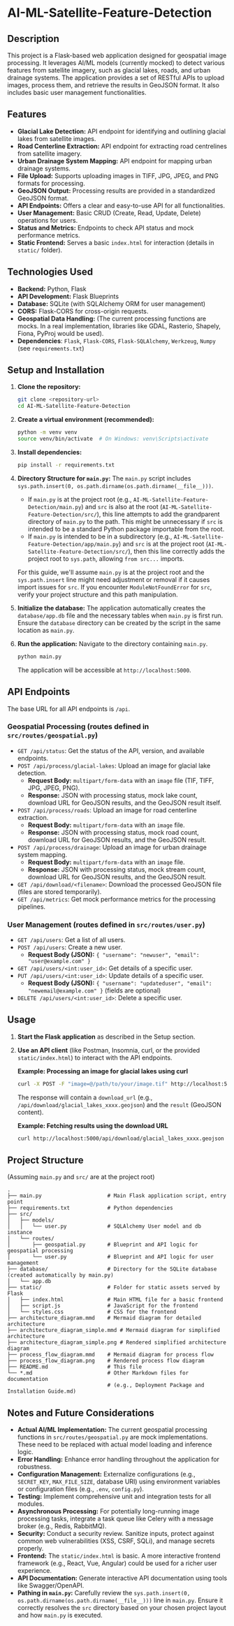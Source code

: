 # AI-ML-Satellite-Feature-Detection

## Description

This project is a Flask-based web application designed for geospatial image processing. It leverages AI/ML models (currently mocked) to detect various features from satellite imagery, such as glacial lakes, roads, and urban drainage systems. The application provides a set of RESTful APIs to upload images, process them, and retrieve the results in GeoJSON format. It also includes basic user management functionalities.

## Features

-   **Glacial Lake Detection:** API endpoint for identifying and outlining glacial lakes from satellite images.
-   **Road Centerline Extraction:** API endpoint for extracting road centrelines from satellite imagery.
-   **Urban Drainage System Mapping:** API endpoint for mapping urban drainage systems.
-   **File Upload:** Supports uploading images in TIFF, JPG, JPEG, and PNG formats for processing.
-   **GeoJSON Output:** Processing results are provided in a standardized GeoJSON format.
-   **API Endpoints:** Offers a clear and easy-to-use API for all functionalities.
-   **User Management:** Basic CRUD (Create, Read, Update, Delete) operations for users.
-   **Status and Metrics:** Endpoints to check API status and mock performance metrics.
-   **Static Frontend:** Serves a basic `index.html` for interaction (details in `static/` folder).

## Technologies Used

-   **Backend:** Python, Flask
-   **API Development:** Flask Blueprints
-   **Database:** SQLite (with SQLAlchemy ORM for user management)
-   **CORS:** Flask-CORS for cross-origin requests.
-   **Geospatial Data Handling:** (The current processing functions are mocks. In a real implementation, libraries like GDAL, Rasterio, Shapely, Fiona, PyProj would be used).
-   **Dependencies**: `Flask`, `Flask-CORS`, `Flask-SQLAlchemy`, `Werkzeug`, `Numpy` (see `requirements.txt`)

## Setup and Installation

1.  **Clone the repository:**
    ```bash
    git clone <repository-url>
    cd AI-ML-Satellite-Feature-Detection
    ```

2.  **Create a virtual environment (recommended):**
    ```bash
    python -m venv venv
    source venv/bin/activate  # On Windows: venv\Scripts\activate
    ```

3.  **Install dependencies:**
    ```bash
    pip install -r requirements.txt
    ```

4.  **Directory Structure for `main.py`:**
    The `main.py` script includes `sys.path.insert(0, os.path.dirname(os.path.dirname(__file__)))`.
    - If `main.py` is at the project root (e.g., `AI-ML-Satellite-Feature-Detection/main.py`) and `src` is also at the root (`AI-ML-Satellite-Feature-Detection/src/`), this line attempts to add the grandparent directory of `main.py` to the path. This might be unnecessary if `src` is intended to be a standard Python package importable from the root.
    - If `main.py` is intended to be in a subdirectory (e.g., `AI-ML-Satellite-Feature-Detection/app/main.py`) and `src` is at the project root (`AI-ML-Satellite-Feature-Detection/src/`), then this line correctly adds the project root to `sys.path`, allowing `from src...` imports.

    For this guide, we'll assume `main.py` is at the project root and the `sys.path.insert` line might need adjustment or removal if it causes import issues for `src`. If you encounter `ModuleNotFoundError` for `src`, verify your project structure and this path manipulation.

5.  **Initialize the database:**
    The application automatically creates the `database/app.db` file and the necessary tables when `main.py` is first run. Ensure the `database` directory can be created by the script in the same location as `main.py`.

6.  **Run the application:**
    Navigate to the directory containing `main.py`.
    ```bash
    python main.py
    ```
    The application will be accessible at `http://localhost:5000`.

## API Endpoints

The base URL for all API endpoints is `/api`.

### Geospatial Processing (routes defined in `src/routes/geospatial.py`)

-   `GET /api/status`: Get the status of the API, version, and available endpoints.
-   `POST /api/process/glacial-lakes`: Upload an image for glacial lake detection.
    -   **Request Body:** `multipart/form-data` with an `image` file (TIF, TIFF, JPG, JPEG, PNG).
    -   **Response:** JSON with processing status, mock lake count, download URL for GeoJSON results, and the GeoJSON result itself.
-   `POST /api/process/roads`: Upload an image for road centerline extraction.
    -   **Request Body:** `multipart/form-data` with an `image` file.
    -   **Response:** JSON with processing status, mock road count, download URL for GeoJSON results, and the GeoJSON result.
-   `POST /api/process/drainage`: Upload an image for urban drainage system mapping.
    -   **Request Body:** `multipart/form-data` with an `image` file.
    -   **Response:** JSON with processing status, mock stream count, download URL for GeoJSON results, and the GeoJSON result.
-   `GET /api/download/<filename>`: Download the processed GeoJSON file (files are stored temporarily).
-   `GET /api/metrics`: Get mock performance metrics for the processing pipelines.

### User Management (routes defined in `src/routes/user.py`)

-   `GET /api/users`: Get a list of all users.
-   `POST /api/users`: Create a new user.
    -   **Request Body (JSON):** `{ "username": "newuser", "email": "user@example.com" }`
-   `GET /api/users/<int:user_id>`: Get details of a specific user.
-   `PUT /api/users/<int:user_id>`: Update details of a specific user.
    -   **Request Body (JSON):** `{ "username": "updateduser", "email": "newemail@example.com" }` (fields are optional)
-   `DELETE /api/users/<int:user_id>`: Delete a specific user.

## Usage

1.  **Start the Flask application** as described in the Setup section.
2.  **Use an API client** (like Postman, Insomnia, curl, or the provided `static/index.html`) to interact with the API endpoints.

    **Example: Processing an image for glacial lakes using curl**
    ```bash
    curl -X POST -F "image=@/path/to/your/image.tif" http://localhost:5000/api/process/glacial-lakes
    ```
    The response will contain a `download_url` (e.g., `/api/download/glacial_lakes_xxxx.geojson`) and the `result` (GeoJSON content).

    **Example: Fetching results using the download URL**
    ```bash
    curl http://localhost:5000/api/download/glacial_lakes_xxxx.geojson -o results.geojson
    ```

## Project Structure

(Assuming `main.py` and `src/` are at the project root)
```
.
├── main.py                     # Main Flask application script, entry point
├── requirements.txt            # Python dependencies
├── src/
│   ├── models/
│   │   └── user.py             # SQLAlchemy User model and db instance
│   └── routes/
│       ├── geospatial.py       # Blueprint and API logic for geospatial processing
│       └── user.py             # Blueprint and API logic for user management
├── database/                   # Directory for the SQLite database (created automatically by main.py)
│   └── app.db
├── static/                     # Folder for static assets served by Flask
│   ├── index.html              # Main HTML file for a basic frontend
│   ├── script.js               # JavaScript for the frontend
│   └── styles.css              # CSS for the frontend
├── architecture_diagram.mmd    # Mermaid diagram for detailed architecture
├── architecture_diagram_simple.mmd # Mermaid diagram for simplified architecture
├── architecture_diagram_simple.png # Rendered simplified architecture diagram
├── process_flow_diagram.mmd    # Mermaid diagram for process flow
├── process_flow_diagram.png    # Rendered process flow diagram
├── README.md                   # This file
└── *.md                        # Other Markdown files for documentation
                                # (e.g., Deployment Package and Installation Guide.md)
```

## Notes and Future Considerations

-   **Actual AI/ML Implementation:** The current geospatial processing functions in `src/routes/geospatial.py` are mock implementations. These need to be replaced with actual model loading and inference logic.
-   **Error Handling:** Enhance error handling throughout the application for robustness.
-   **Configuration Management:** Externalize configurations (e.g., `SECRET_KEY`, `MAX_FILE_SIZE`, database URI) using environment variables or configuration files (e.g., `.env`, `config.py`).
-   **Testing:** Implement comprehensive unit and integration tests for all modules.
-   **Asynchronous Processing:** For potentially long-running image processing tasks, integrate a task queue like Celery with a message broker (e.g., Redis, RabbitMQ).
-   **Security:** Conduct a security review. Sanitize inputs, protect against common web vulnerabilities (XSS, CSRF, SQLi), and manage secrets properly.
-   **Frontend:** The `static/index.html` is basic. A more interactive frontend framework (e.g., React, Vue, Angular) could be used for a richer user experience.
-   **API Documentation:** Generate interactive API documentation using tools like Swagger/OpenAPI.
-   **Pathing in `main.py`:** Carefully review the `sys.path.insert(0, os.path.dirname(os.path.dirname(__file__)))` line in `main.py`. Ensure it correctly resolves the `src` directory based on your chosen project layout and how `main.py` is executed.